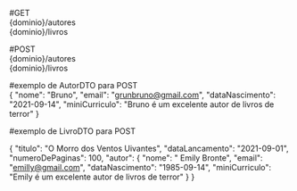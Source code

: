 #GET  
{dominio}/autores  
{dominio}/livros

#POST  
{dominio}/autores  
{dominio}/livros

#exemplo de AutorDTO para POST  
{
    "nome": "Bruno",
    "email": "grunbruno@gmail.com",
    "dataNascimento": "2021-09-14",
    "miniCurriculo": "Bruno é um excelente autor de livros de terror"
}

#exemplo de LivroDTO para POST  

{
    "titulo": "O Morro dos Ventos Uivantes",
    "dataLancamento": "2021-09-01",
    "numeroDePaginas": 100,
    "autor": {
        "nome": " Emily Bronte",
        "email": "emilly@gmail.com",
        "dataNascimento": "1985-09-14",
        "miniCurriculo": "Emily é um excelente autor de livros de terror"
    }
}
